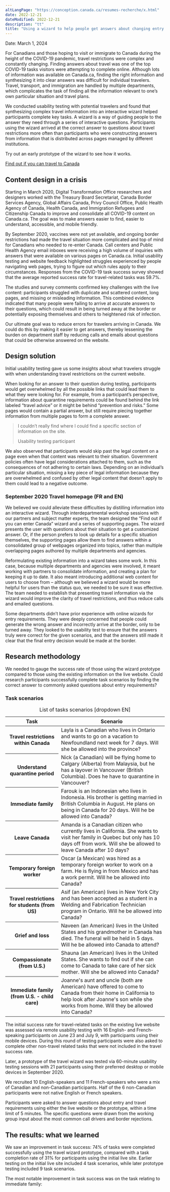 ```yaml
---
altLangPage: "https://conception.canada.ca/resumes-recherche/x.html"
date: 2022-12-21
dateModified: 2022-12-21
description: "tt"
title: "Using a wizard to help people get answers about changing entry requirements during COVID-19"
---
```

<p>Date: March 1, 2024</p>
<p>For Canadians and those hoping to visit or immigrate to Canada during the height of the COVID-19 pandemic, travel restrictions were complex and constantly changing. Finding answers about travel was one of the top COVID-19 tasks visitors were attempting to complete online. Although lots of information was available on Canada.ca, finding the right information and synthesizing it into clear answers was difficult for individual travelers. Travel, transport, and immigration are handled by multiple departments, which complicates the task of finding all the information relevant to one’s own particular situation and travel plans.</p>
<p>We conducted usability testing with potential travelers and found that synthesizing complex travel information into an interactive wizard helped participants complete key tasks. A wizard is a way of guiding people to the answer they need through a series of interactive questions. Participants using the wizard arrived at the correct answer to questions about travel restrictions more often than participants who were constructing answers from information that is distributed across pages managed by different institutions.</p>
<p>Try out an early prototype of the wizard to see how it works.</p>
<p><a href="https://test.canada.ca/covid-19-guidance-2021/travel-2.0/wizard-7-dec2021/wizard-start.html">Find out if you can travel to Canada</a></p>
<h2>Content design in a crisis</h2>
<p>Starting in March 2020, Digital Transformation Office researchers and designers worked with the Treasury Board Secretariat, Canada Border Services Agency, Global Affairs Canada, Privy Council Office, Public Health Agency of Canada, Health Canada, and Immigration Refugees and Citizenship Canada to improve and consolidate all COVID-19 content on Canada.ca. The goal was to make answers easier to find, easier to understand, accessible, and mobile friendly.</p>
<p>By September 2020, vaccines were not yet available, and ongoing border restrictions had made the travel situation more complicated and top of mind for Canadians who needed to re-enter Canada. Call centers and Public Health Agency email inboxes were receiving a high volume of inquiries with answers that were available on various pages on Canada.ca. Initial usability testing and website feedback highlighted struggles experienced by people navigating web pages, trying to figure out which rules apply to their circumstances. Responses from the COVID-19 task success survey showed that the average reported success rate for travel-related tasks was 59.7%.</p>
<p>The studies and survey comments confirmed key challenges with the live content: participants struggled with duplicate and scattered content, long pages, and missing or misleading information. This combined evidence indicated that many people were failing to arrive at accurate answers to their questions, which could result in being turned away at the border or potentially exposing themselves and others to heightened risk of infection.</p>
<p>Our ultimate goal was to reduce errors for travelers arriving in Canada. We could do this by making it easier to get answers, thereby lessening the burden on department staff by reducing calls and emails about questions that could be otherwise answered on the website.</p>
<h2>Design solution</h2>
<p>Initial usability testing gave us some insights about what travelers struggle with when understanding travel restrictions on the current website.</p>
<p>When looking for an answer to their question during testing, participants would get overwhelmed by all the possible links that could lead them to what they were looking for. For example, from a participant’s perspective, information about quarantine requirements could be found behind the link labeled “travel advice” or it might be behind “prevention and risks.” Some pages would contain a partial answer, but still require piecing together information from multiple pages to form a complete answer.</p>
<blockquote>
  <p>I couldn’t really find where I could find a specific section of information on the site.</p>
  <footer>Usability testing participant</footer>
</blockquote>
<p>We also observed that participants would skip past the legal content on a page even when that content was relevant to their situation. Government policies often have legal considerations attached to them, such as the consequences of not adhering to certain laws. Depending on an individual’s particular situation, missing a key piece of legal information because they are overwhelmed and confused by other legal content that doesn’t apply to them could lead to a negative outcome.</p>
<h3>September 2020 Travel homepage (FR and EN)</h3>
<p>We believed we could alleviate these difficulties by distilling information into an interactive wizard. Through interdepartmental workshop sessions with our partners and subject matter experts, the team designed the “Find out if you can enter Canada” wizard and a series of supporting pages. The wizard presents the user with questions about their situation to get a customized answer. Or, if the person prefers to look up details for a specific situation themselves, the supporting pages allow them to find answers within a consolidated group of webpages organized into topics, rather than multiple overlapping pages authored by multiple departments and agencies.</p>
<p>Reformulating existing information into a wizard takes some work. In this case, because multiple departments and agencies were involved, it meant working with partners to consolidate information, and creating a plan for keeping it up to date. It also meant introducing additional web content for users to choose from – although we believed a wizard would be more helpful for users than the status quo, we needed to be sure it was effective. The team needed to establish that presenting travel information via the wizard would improve the clarity of travel restrictions, and thus reduce calls and emailed questions.</p>
<p>Some departments didn’t have prior experience with online wizards for entry requirements. They were deeply concerned that people could generate the wrong answer and incorrectly arrive at the border, only to be turned away. They looked to the usability test to ensure that the answers truly were correct for the given scenarios, and that the answers still made it clear that the final entry decision would be made at the border.</p>
<h2>Research methodology</h2>
<p>We needed to gauge the success rate of those using the wizard prototype compared to those using the existing information on the live website. Could research participants successfully complete task scenarios by finding the correct answer to commonly asked questions about entry requirements?</p>
<h3>Task scenarios</h3>
<div class="panel panel-default mrgn-tp-lg">
  <table class="table table-striped">
    <caption class="wb-inv">
    List of tasks scenarios [dropdown EN]
    </caption>
    <thead>
      <tr>
        <th class="col-md-4">Task</th>
        <th class="col-md-8">Scenario</th>
      </tr>
    </thead>
    <tbody>
      <tr>
        <th>Travel restrictions within Canada</th>
        <td>Layla is a Canadian who lives in Ontario and wants to go on a vacation to Newfoundland next week for 7 days. Will she be allowed into the province?</td>
      </tr>
      <tr>
        <th>Understand quarantine period</th>
        <td>Nick (a Canadian) will be flying home to Calgary (Alberta) from Malaysia, but he has a layover in Vancouver (British Columbia). Does he have to quarantine in Vancouver?</td>
      </tr>
      <tr>
        <th>Immediate family</th>
        <td>Farouk is an Indonesian who lives in Indonesia. His brother is getting married in British Columbia in August. He plans on being in Canada for 20 days. Will he be allowed into Canada?</td>
      </tr>
      <tr>
        <th>Leave Canada</th>
        <td>Amanda is a Canadian citizen who currently lives in California. She wants to visit her family in Quebec but only has 10 days off from work. Will she be allowed to leave Canada after 10 days?</td>
      </tr>
      <tr>
        <th>Temporary foreign worker</th>
        <td>Oscar (a Mexican) was hired as a temporary foreign worker to work on a farm. He is flying in from Mexico and has a work permit. Will he be allowed into Canada?</td>
      </tr>
      <tr>
        <th>Travel restrictions for students (from US)</th>
        <td>Asif (an American) lives in New York City and has been accepted as a student in a Welding and Fabrication Technician program in Ontario. Will he be allowed into Canada?</td>
      </tr>
      <tr>
        <th>Grief and loss</th>
        <td>Naveen (an American) lives in the United States and his grandmother in Canada has died. The funeral will be held in 5 days. Will he be allowed into Canada to attend?</td>
      </tr>
      <tr>
        <th>Compassionate (from U.S.)</th>
        <td>Shauna (an American) lives in the United States. She wants to find out if she can come to Canada to take care of her sick mother. Will she be allowed into Canada?</td>
      </tr>
      <tr>
        <th>Immediate family (from U.S. - child care)</th>
        <td>Joanne's aunt and uncle (both are American) have offered to come to Canada from their home in California to help look after Joanne's son while she works from home. Will they be allowed into Canada?</td>
      </tr>
    </tbody>
  </table>
</div>
<p>The initial success rate for travel-related tasks on the existing live website was assessed via remote usability testing with 16 English- and French-speaking participants on June 23 and July 9, with participants using their mobile devices. During this round of testing participants were also asked to complete other non-travel related tasks that were not included in the travel success rate.</p>
<p>Later, a prototype of the travel wizard was tested via 60-minute usability testing sessions with 21 participants using their preferred desktop or mobile devices in September 2020.</p>
<p>We recruited 10 English-speakers and 11 French-speakers who were a mix of Canadian and non-Canadian participants. Half of the 6 non-Canadian participants were not native English or French speakers.</p>
<p>Participants were asked to answer questions about entry and travel requirements using either the live website or the prototype, within a time limit of 5 minutes. The specific questions were drawn from the working group input about the most common call drivers and border rejections.</p>
<h2>The results: what we learned</h2>
<p>We saw an improvement in task success: 74% of tasks were completed successfully using the travel wizard prototype, compared with a task completion rate of 31% for participants using the initial live site. Earlier testing on the initial live site included 4 task scenarios, while later prototype testing included 9 task scenarios.</p>
<p>The most notable improvement in task success was on the task relating to immediate family:</p>